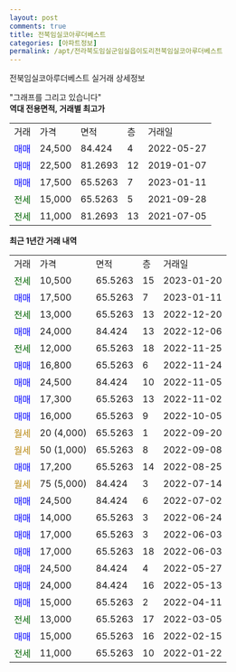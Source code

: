 ```yaml
---
layout: post
comments: true
title: 전북임실코아루더베스트
categories: [아파트정보]
permalink: /apt/전라북도임실군임실읍이도리전북임실코아루더베스트
---
```


전북임실코아루더베스트 실거래 상세정보

<script type="text/javascript">
  google.charts.load('current', {'packages':['line', 'corechart']});
  google.charts.setOnLoadCallback(drawChart);

  function drawChart() {
    var data = new google.visualization.DataTable();
    data.addColumn('date', '거래일');
    data.addColumn('number', "매매");
    data.addColumn('number', "전세");
    data.addColumn('number', "전매");

    data.addRows([[new Date(Date.parse("2023-01-20")), null, 10500, null], [new Date(Date.parse("2023-01-11")), 17500, null, null], [new Date(Date.parse("2022-12-20")), null, 13000, null], [new Date(Date.parse("2022-12-06")), 24000, null, null], [new Date(Date.parse("2022-11-25")), null, 12000, null], [new Date(Date.parse("2022-11-24")), 16800, null, null], [new Date(Date.parse("2022-11-05")), 24500, null, null], [new Date(Date.parse("2022-11-02")), 17300, null, null], [new Date(Date.parse("2022-10-05")), 16000, null, null], [new Date(Date.parse("2022-09-20")), null, null, null], [new Date(Date.parse("2022-09-08")), null, null, null], [new Date(Date.parse("2022-08-25")), 17200, null, null], [new Date(Date.parse("2022-07-14")), null, null, null], [new Date(Date.parse("2022-07-02")), 24500, null, null], [new Date(Date.parse("2022-06-24")), 14000, null, null], [new Date(Date.parse("2022-06-03")), 17000, null, null], [new Date(Date.parse("2022-06-03")), 17000, null, null], [new Date(Date.parse("2022-05-27")), 24500, null, null], [new Date(Date.parse("2022-05-13")), 24000, null, null], [new Date(Date.parse("2022-04-11")), 15000, null, null], [new Date(Date.parse("2022-03-05")), null, 13000, null], [new Date(Date.parse("2022-02-15")), 15000, null, null], [new Date(Date.parse("2022-01-22")), null, 11000, null]]);

    var options = {
      hAxis: {
        format: 'yyyy/MM/dd'
      },    
      lineWidth: 0,
      pointsVisible: true,    
      title: '최근 1년간 유형별 실거래가 분포',
      legend: { position: 'bottom' }
    };

    var formatter = new google.visualization.NumberFormat({pattern:'###,###'} );
    formatter.format(data, 1);
    formatter.format(data, 2);
    
    setTimeout(function() {
        var chart = new google.visualization.LineChart(document.getElementById('columnchart_material'));
        chart.draw(data, (options));
        document.getElementById('loading').style.display = 'none';
    }, 200);
  }
</script>


<div id="loading" style="z-index:20; display: block; margin-left: 0px">"그래프를 그리고 있습니다"</div>
<div id="columnchart_material" style="width: 95%; margin-left: 0px; display: block"></div>
<!-- contents start -->
<b>역대 전용면적, 거래별 최고가</b>
<table class="sortable">
    <tr>
      <td>거래</td>
      <td>가격</td>
      <td>면적</td>
      <td>층</td>
      <td>거래일</td>
    </tr>
        <tr>
          <td><a style="color: blue">매매</a></td>
          <td>24,500</td>
          <td>84.424</td>
          <td>4</td>
          <td>2022-05-27</td>
        </tr>            <tr>
          <td><a style="color: blue">매매</a></td>
          <td>22,500</td>
          <td>81.2693</td>
          <td>12</td>
          <td>2019-01-07</td>
        </tr>            <tr>
          <td><a style="color: blue">매매</a></td>
          <td>17,500</td>
          <td>65.5263</td>
          <td>7</td>
          <td>2023-01-11</td>
        </tr>        
        <tr>
              <td><a style="color: darkgreen">전세</a></td>
              <td>15,000</td>
              <td>65.5263</td>
              <td>5</td>
              <td>2021-09-28</td>
            </tr>            <tr>
              <td><a style="color: darkgreen">전세</a></td>
              <td>11,000</td>
              <td>81.2693</td>
              <td>13</td>
              <td>2021-07-05</td>
            </tr>        
    
</table>

<b>최근 1년간 거래 내역</b>

<table class="sortable">
    <tr>
      <td>거래</td>
      <td>가격</td>
      <td>면적</td>
      <td>층</td>
      <td>거래일</td>
    </tr>
    <tr>
      <td><a style="color: darkgreen">전세</a></td>
      <td>10,500</td>
      <td>65.5263</td>
      <td>15</td>
      <td>2023-01-20</td>
    </tr>          <tr>
      <td><a style="color: blue">매매</a></td>
      <td>17,500</td>
      <td>65.5263</td>
      <td>7</td>
      <td>2023-01-11</td>
    </tr>          <tr>
      <td><a style="color: darkgreen">전세</a></td>
      <td>13,000</td>
      <td>65.5263</td>
      <td>13</td>
      <td>2022-12-20</td>
    </tr>          <tr>
      <td><a style="color: blue">매매</a></td>
      <td>24,000</td>
      <td>84.424</td>
      <td>13</td>
      <td>2022-12-06</td>
    </tr>          <tr>
      <td><a style="color: darkgreen">전세</a></td>
      <td>12,000</td>
      <td>65.5263</td>
      <td>18</td>
      <td>2022-11-25</td>
    </tr>          <tr>
      <td><a style="color: blue">매매</a></td>
      <td>16,800</td>
      <td>65.5263</td>
      <td>6</td>
      <td>2022-11-24</td>
    </tr>          <tr>
      <td><a style="color: blue">매매</a></td>
      <td>24,500</td>
      <td>84.424</td>
      <td>10</td>
      <td>2022-11-05</td>
    </tr>          <tr>
      <td><a style="color: blue">매매</a></td>
      <td>17,300</td>
      <td>65.5263</td>
      <td>13</td>
      <td>2022-11-02</td>
    </tr>          <tr>
      <td><a style="color: blue">매매</a></td>
      <td>16,000</td>
      <td>65.5263</td>
      <td>9</td>
      <td>2022-10-05</td>
    </tr>          <tr>
      <td><a style="color: darkgoldenrod">월세</a></td>
      <td>20 (4,000)</td>
      <td>65.5263</td>
      <td>1</td>
      <td>2022-09-20</td>
    </tr>          <tr>
      <td><a style="color: darkgoldenrod">월세</a></td>
      <td>50 (1,000)</td>
      <td>65.5263</td>
      <td>8</td>
      <td>2022-09-08</td>
    </tr>          <tr>
      <td><a style="color: blue">매매</a></td>
      <td>17,200</td>
      <td>65.5263</td>
      <td>14</td>
      <td>2022-08-25</td>
    </tr>          <tr>
      <td><a style="color: darkgoldenrod">월세</a></td>
      <td>75 (5,000)</td>
      <td>84.424</td>
      <td>3</td>
      <td>2022-07-14</td>
    </tr>          <tr>
      <td><a style="color: blue">매매</a></td>
      <td>24,500</td>
      <td>84.424</td>
      <td>6</td>
      <td>2022-07-02</td>
    </tr>          <tr>
      <td><a style="color: blue">매매</a></td>
      <td>14,000</td>
      <td>65.5263</td>
      <td>3</td>
      <td>2022-06-24</td>
    </tr>          <tr>
      <td><a style="color: blue">매매</a></td>
      <td>17,000</td>
      <td>65.5263</td>
      <td>3</td>
      <td>2022-06-03</td>
    </tr>          <tr>
      <td><a style="color: blue">매매</a></td>
      <td>17,000</td>
      <td>65.5263</td>
      <td>18</td>
      <td>2022-06-03</td>
    </tr>          <tr>
      <td><a style="color: blue">매매</a></td>
      <td>24,500</td>
      <td>84.424</td>
      <td>4</td>
      <td>2022-05-27</td>
    </tr>          <tr>
      <td><a style="color: blue">매매</a></td>
      <td>24,000</td>
      <td>84.424</td>
      <td>16</td>
      <td>2022-05-13</td>
    </tr>          <tr>
      <td><a style="color: blue">매매</a></td>
      <td>15,000</td>
      <td>65.5263</td>
      <td>2</td>
      <td>2022-04-11</td>
    </tr>          <tr>
      <td><a style="color: darkgreen">전세</a></td>
      <td>13,000</td>
      <td>65.5263</td>
      <td>17</td>
      <td>2022-03-05</td>
    </tr>          <tr>
      <td><a style="color: blue">매매</a></td>
      <td>15,000</td>
      <td>65.5263</td>
      <td>16</td>
      <td>2022-02-15</td>
    </tr>          <tr>
      <td><a style="color: darkgreen">전세</a></td>
      <td>11,000</td>
      <td>65.5263</td>
      <td>10</td>
      <td>2022-01-22</td>
    </tr>      </table>
<!-- contents end -->    

